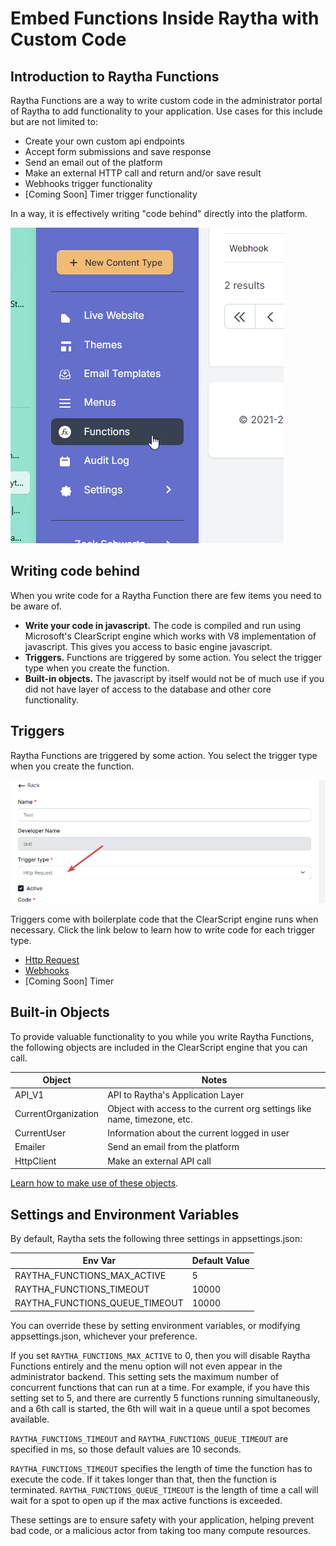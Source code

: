 # Embed Functions Inside Raytha with Custom Code

## Introduction to Raytha Functions

Raytha Functions are a way to write custom code in the administrator portal of Raytha to add functionality to your application. Use cases for this include but are not limited to:

* Create your own custom api endpoints
* Accept form submissions and save response
* Send an email out of the platform
* Make an external HTTP call and return and/or save result
* Webhooks trigger functionality
* [Coming Soon] Timer trigger functionality

In a way, it is effectively writing "code behind" directly into the platform.

<img class="inline-img" src="../images/functions_sidebar.png" />

## Writing code behind

When you write code for a Raytha Function there are few items you need to be aware of.

* <strong>Write your code in javascript.</strong> The code is compiled and run using Microsoft's ClearScript engine which works with V8 implementation of javascript. This gives you access to basic engine javascript. 
* <strong>Triggers.</strong> Functions are triggered by some action. You select the trigger type when you create the function.
* <strong>Built-in objects.</strong> The javascript by itself would not be of much use if you did not have layer of access to the database and other core functionality.

## Triggers

Raytha Functions are triggered by some action. You select the trigger type when you create the function.

<img class="inline-img" src="../images/functions_triggertype.png" />

Triggers come with boilerplate code that the ClearScript engine runs when necessary. Click the link below to learn how to write code for each trigger type.

* [Http Request](/articles/embeddable_functions_httprequest.html)
* [Webhooks](/articles/embeddable_functions_webhooks.html)
* [Coming Soon] Timer

## Built-in Objects

To provide valuable functionality to you while you write Raytha Functions, the following objects are included in the ClearScript engine that you can call.

| Object                             | Notes              |
| ------------------------------     | ------------------|
| API_V1                             | API to Raytha's Application Layer |
| CurrentOrganization                | Object with access to the current org settings like name, timezone, etc. |
| CurrentUser                        | Information about the current logged in user |
| Emailer                            | Send an email from the platform |
| HttpClient                         | Make an external API call |

[Learn how to make use of these objects](/articles/embeddable_functions_builtinobjects.html).

## Settings and Environment Variables

By default, Raytha sets the following three settings in appsettings.json:

| Env Var                            | Default Value |
| ------------------------------     | ------|
| RAYTHA_FUNCTIONS_MAX_ACTIVE        | 5     |
| RAYTHA_FUNCTIONS_TIMEOUT           | 10000 |
| RAYTHA_FUNCTIONS_QUEUE_TIMEOUT     | 10000 |

You can override these by setting environment variables, or modifying appsettings.json, whichever your preference.

If you set `RAYTHA_FUNCTIONS_MAX_ACTIVE` to 0, then you will disable Raytha Functions entirely and the menu option will not even appear in the administrator backend. This setting sets the maximum number of concurrent functions that can run at a time. For example, if you have this setting set to 5, and there are currently 5 functions running simultaneously, and a 6th call is started, the 6th will wait in a queue until a spot becomes available.

`RAYTHA_FUNCTIONS_TIMEOUT` and `RAYTHA_FUNCTIONS_QUEUE_TIMEOUT` are specified in ms, so those default values are 10 seconds.

`RAYTHA_FUNCTIONS_TIMEOUT` specifies the length of time the function has to execute the code. If it takes longer than that, then the function is terminated. `RAYTHA_FUNCTIONS_QUEUE_TIMEOUT` is the length of time a call will wait for a spot to open up if the max active functions is exceeded.

These settings are to ensure safety with your application, helping prevent bad code, or a malicious actor from taking too many compute resources.

